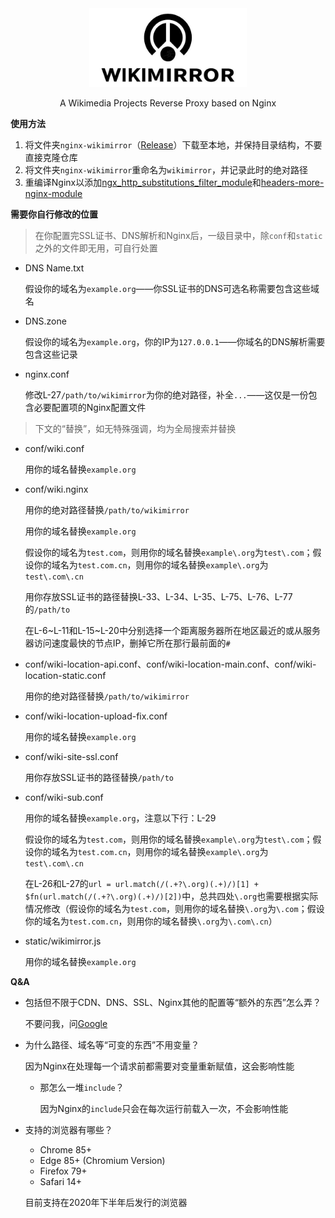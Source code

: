 <div align="center"><img src="https://github.com/AnYiEE/nginx-wikimirror/blob/master/wikimirror.png" alt="nginx-wikimirror" style="width:50%"></div>
<p align="center">A Wikimedia Projects Reverse Proxy based on Nginx</p>

**使用方法**

1. 将文件夹`nginx-wikimirror`（[Release](https://github.com/AnYiEE/nginx-wikimirror/releases)）下载至本地，并保持目录结构，不要直接克隆仓库
2. 将文件夹`nginx-wikimirror`重命名为`wikimirror`，并记录此时的绝对路径
3. 重编译Nginx以添加[ngx_http_substitutions_filter_module](https://github.com/AnYiEE/ngx_http_substitutions_filter_module/releases)和[headers-more-nginx-module](https://github.com/openresty/headers-more-nginx-module/tags)

**需要你自行修改的位置**

> 在你配置完SSL证书、DNS解析和Nginx后，一级目录中，除`conf`和`static`之外的文件即无用，可自行处置

* DNS Name.txt

  假设你的域名为`example.org`——你SSL证书的DNS可选名称需要包含这些域名

* DNS.zone

  假设你的域名为`example.org`，你的IP为`127.0.0.1`——你域名的DNS解析需要包含这些记录

* nginx.conf

  修改L-27`/path/to/wikimirror`为你的绝对路径，补全`...`——这仅是一份包含必要配置项的Nginx配置文件

> 下文的“替换”，如无特殊强调，均为全局搜索并替换

* conf/wiki.conf

  用你的域名替换`example.org`

* conf/wiki.nginx

  用你的绝对路径替换`/path/to/wikimirror`

  用你的域名替换`example.org`

  假设你的域名为`test.com`，则用你的域名替换`example\.org`为`test\.com`；假设你的域名为`test.com.cn`，则用你的域名替换`example\.org`为`test\.com\.cn`

  用你存放SSL证书的路径替换L-33、L-34、L-35、L-75、L-76、L-77的`/path/to`

  在L-6\~L-11和L-15\~L-20中分别选择一个距离服务器所在地区最近的或从服务器访问速度最快的节点IP，删掉它所在那行最前面的`#`

* conf/wiki-location-api.conf、conf/wiki-location-main.conf、conf/wiki-location-static.conf

  用你的绝对路径替换`/path/to/wikimirror`

* conf/wiki-location-upload-fix.conf

  用你的域名替换`example.org`

* conf/wiki-site-ssl.conf

  用你存放SSL证书的路径替换`/path/to`

* conf/wiki-sub.conf

  用你的域名替换`example.org`，注意以下行：L-29

  假设你的域名为`test.com`，则用你的域名替换`example\.org`为`test\.com`；假设你的域名为`test.com.cn`，则用你的域名替换`example\.org`为`test\.com\.cn`

  在L-26和L-27的`url = url.match(/(.+?\.org)(.+)/)[1] + $fn(url.match(/(.+?\.org)(.+)/)[2])`中，总共四处`\.org`也需要根据实际情况修改（假设你的域名为`test.com`，则用你的域名替换`\.org`为`\.com`；假设你的域名为`test.com.cn`，则用你的域名替换`\.org`为`\.com\.cn`）

* static/wikimirror.js

  用你的域名替换`example.org`

**Q&A**

* 包括但不限于CDN、DNS、SSL、Nginx其他的配置等“额外的东西”怎么弄？

  不要问我，问[Google](https://www.google.com)

* 为什么路径、域名等“可变的东西”不用变量？

  因为Nginx在处理每一个请求前都需要对变量重新赋值，这会影响性能

  * 那怎么一堆`include`？

    因为Nginx的`include`只会在每次运行前载入一次，不会影响性能

* 支持的浏览器有哪些？

    - Chrome 85+
    - Edge 85+ (Chromium Version)
    - Firefox 79+
    - Safari 14+

  目前支持在2020年下半年后发行的浏览器
